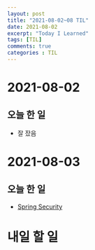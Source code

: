 ```yaml
---
layout: post
title: "2021-08-02~08 TIL"
date: 2021-08-02
excerpt: "Today I Learned"
tags: [TIL]
comments: true
categories : TIL
---
```


# 2021-08-02
## 오늘 한 일    
- 잘 잤음

# 2021-08-03
## 오늘 한 일    
- [Spring Security](https://l-zzu-h.tistory.com/entry/Spring-Security)

# 내일 할 일
